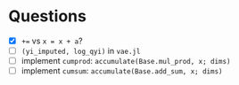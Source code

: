 # Questions

- [X] `+=` vs `x = x + a`?
- [ ] `(yi_imputed, log_qyi)` in `vae.jl`
- [ ] implement `cumprod`: `accumulate(Base.mul_prod, x; dims)`
- [ ] implement `cumsum`: `accumulate(Base.add_sum, x; dims)`
